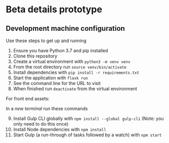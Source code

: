 # Beta details prototype

## Development machine configuration

Use these steps to get up and running

1. Ensure you have Python 3.7 and pip installed
2. Clone this repository
3. Create a virtual environment with `python3 -m venv venv`
4. From the root directory run `source venv/bin/activate` 
5. Install dependencies with `pip install -r requirements.txt`
6. Start the application with `flask run`
7. See the command line for the URL to visit
8. When finished run `deactivate` from the virtual environment

For front end assets:

In a _new terminal_ run these commands

9. Install Gulp CLI globally with `npm install --global gulp-cli` (Note: you only need to do this once)
10. Install Node dependencies with `npm install`
11. Start Gulp (a run-through of tasks followed by a watch) with `npm start` 

